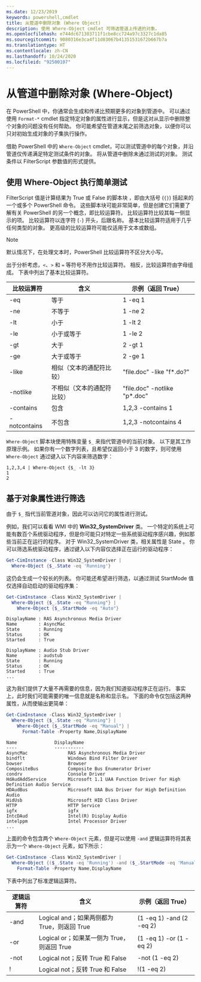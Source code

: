 ```yaml
---
ms.date: 12/23/2019
keywords: powershell,cmdlet
title: 从管道中删除对象 (Where Object)
description: 使用 Where-Object cmdlet 可筛选管道上传递的对象。
ms.openlocfilehash: e744dc671303711f1cbe8cc724a97c3327c1da85
ms.sourcegitcommit: 9080316e3ca4f11d83067b41351531672b667b7a
ms.translationtype: HT
ms.contentlocale: zh-CN
ms.lasthandoff: 10/24/2020
ms.locfileid: "92500107"
---
```

# <a name="removing-objects-from-the-pipeline-where-object"></a>从管道中删除对象 (Where-Object)

在 PowerShell 中，你通常会生成和传递比预期更多的对象到管道中。 可以通过使用 `Format-*` cmdlet 指定特定对象的属性进行显示，但是这对从显示中删除整个对象的问题没有任何帮助。 你可能希望在管道末尾之前筛选对象，以便你可以只对初始生成对象的子集执行操作。

借助 PowerShell 中的 `Where-Object` cmdlet，可以测试管道中的每个对象，并沿管道仅传递满足特定测试条件的对象。 将从管道中删除未通过测试的对象。 测试条件以 FilterScript  参数值的形式提供。

## <a name="performing-simple-tests-with-where-object"></a>使用 Where-Object 执行简单测试

FilterScript  值是计算结果为 True 或 False 的脚本块  ，即由大括号 (`{}`) 括起来的一个或多个 PowerShell 命令。 这些脚本块可能非常简单，但是创建它们需要了解有关 PowerShell 的另一个概念，即比较运算符。 比较运算符比较其每一侧显示的项。 比较运算符以连字符 (`-`) 开头，后跟名称。 基本比较运算符适用于几乎任何类型的对象。 更高级的比较运算符可能仅适用于文本或数组。

> [!NOTE]
> 默认情况下，在处理文本时，PowerShell 比较运算符不区分大小写。

出于分析考虑，`<`、`>` 和 `=` 等符号不用作比较运算符。 相反，比较运算符由字母组成。 下表中列出了基本比较运算符。

| 比较运算符 |                  含义                   |    示例（返回 True）    |
| ------------------- | ------------------------------------------ | ---------------------------- |
| -eq                 | 等于                                | 1 -eq 1                      |
| -ne                 | 不等于                            | 1 -ne 2                      |
| -lt                 | 小于                               | 1 -lt 2                      |
| -le                 | 小于或等于                   | 1 -le 2                      |
| -gt                 | 大于                            | 2 -gt 1                      |
| -ge                 | 大于或等于                | 2 -ge 1                      |
| -like               | 相似（文本的通配符比较）     | "file.doc" -like "f*.do?"    |
| -notlike            | 不相似（文本的通配符比较） | "file.doc" -notlike "p*.doc" |
| -contains           | 包含                                   | 1,2,3 -contains 1            |
| -notcontains        | 不包含                           | 1,2,3 -notcontains 4         |

`Where-Object` 脚本块使用特殊变量 `$_` 来指代管道中的当前对象。 以下是其工作原理示例。 如果你有一个数字列表，且希望仅返回小于 3 的数字，则可使用 `Where-Object` 通过键入以下内容来筛选数字：

```
1,2,3,4 | Where-Object {$_ -lt 3}
1
2
```

## <a name="filtering-based-on-object-properties"></a>基于对象属性进行筛选

由于 `$_` 指代当前管道对象，因此可以访问它的属性进行测试。

例如，我们可以看看 WMI 中的 **Win32_SystemDriver** 类。 一个特定的系统上可能有数百个系统驱动程序，但是你可能只对特定一些系统驱动程序感兴趣，例如那些当前正在运行的程序。 对于 Win32_SystemDriver  类，相关属性是 State  。 你可以筛选系统驱动程序，通过键入以下内容仅选择正在运行的驱动程序：

```powershell
Get-CimInstance -Class Win32_SystemDriver |
  Where-Object {$_.State -eq 'Running'}
```

这仍会生成一个较长的列表。 你可能还希望进行筛选，以通过测试 StartMode  值仅选择自动启动的驱动程序集：

```powershell
Get-CimInstance -Class Win32_SystemDriver |
  Where-Object {$_.State -eq "Running"} |
    Where-Object {$_.StartMode -eq "Auto"}
```

```Output
DisplayName : RAS Asynchronous Media Driver
Name        : AsyncMac
State       : Running
Status      : OK
Started     : True

DisplayName : Audio Stub Driver
Name        : audstub
State       : Running
Status      : OK
Started     : True
...
```

这为我们提供了大量不再需要的信息，因为我们知道驱动程序正在运行。
事实上，此时我们可能需要的唯一信息就是名称和显示名。 下面的命令仅包括这两种属性，从而使输出更简单：

```powershell
Get-CimInstance -Class Win32_SystemDriver |
  Where-Object {$_.State -eq "Running"} |
    Where-Object {$_.StartMode -eq "Manual"} |
      Format-Table -Property Name,DisplayName
```

```Output
Name              DisplayName
----              -----------
AsyncMac               RAS Asynchronous Media Driver
bindflt                Windows Bind Filter Driver
bowser                 Browser
CompositeBus           Composite Bus Enumerator Driver
condrv                 Console Driver
HdAudAddService        Microsoft 1.1 UAA Function Driver for High Definition Audio Service
HDAudBus               Microsoft UAA Bus Driver for High Definition Audio
HidUsb                 Microsoft HID Class Driver
HTTP                   HTTP Service
igfx                   igfx
IntcDAud               Intel(R) Display Audio
intelppm               Intel Processor Driver
...
```

上面的命令包含两个 `Where-Object` 元素，但是可以使用 `-and` 逻辑运算符将其表示为一个 `Where-Object` 元素，如下所示：

```powershell
Get-CimInstance -Class Win32_SystemDriver |
  Where-Object {($_.State -eq 'Running') -and ($_.StartMode -eq 'Manual')} |
    Format-Table -Property Name,DisplayName
```

下表中列出了标准逻辑运算符。

| 逻辑运算符 |                 含义                  |  示例（返回 True）  |
| ---------------- | ---------------------------------------- | ------------------------ |
| -and             | Logical and；如果两侧都为 True，则返回 True | (1 -eq 1) -and (2 -eq 2) |
| -or              | Logical or；如果某一侧为 True，则返回 True  | (1 -eq 1) -or (1 -eq 2)  |
| -not             | Logical not；反转 True 和 False     | -not (1 -eq 2)           |
| \!               | Logical not；反转 True 和 False     | \!(1 -eq 2)              |
